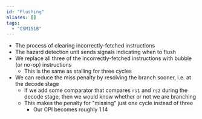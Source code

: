 ```yaml
---
id: "Flushing"
aliases: []
tags:
  - "CSM151B"
---
```


- The process of clearing incorrectly-fetched instructions
- The hazard detection unit sends signals indicating when to flush
- We replace all three of the incorrectly-fetched instructions with bubble (or
  no-op) instructions
  - This is the same as stalling for three cycles
- We can reduce the miss penalty by resolving the branch sooner, i.e. at the
  decode stage
  - If we add some comparator that compares `rs1` and `rs2` during the decode
    stage, then we would know whether or not we are branching
  - This makes the penalty for "missing" just one cycle instead of three
    - Our CPI becomes roughly 1.14
